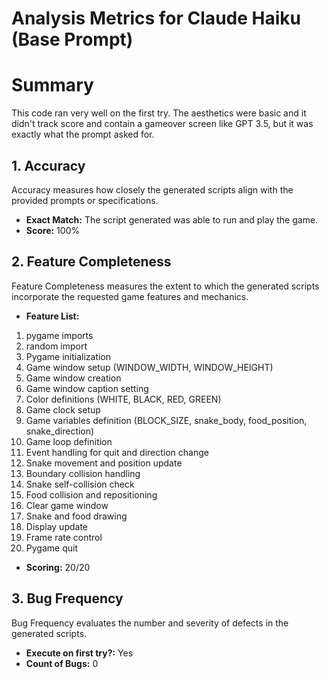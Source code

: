 # Analysis Metrics for Claude Haiku (Base Prompt)

# Summary
This code ran very well on the first try. The aesthetics were basic and it didn't track score and contain a gameover screen like GPT 3.5, but it was exactly what the prompt asked for.

## 1. Accuracy

Accuracy measures how closely the generated scripts align with the provided prompts or specifications.

- **Exact Match:** The script generated was able to run and play the game.
- **Score:** 100%

## 2. Feature Completeness

Feature Completeness measures the extent to which the generated scripts incorporate the requested game features and mechanics.

- **Feature List:** 
1. pygame imports
2. random import
3. Pygame initialization
4. Game window setup (WINDOW_WIDTH, WINDOW_HEIGHT)
5. Game window creation
6. Game window caption setting
7. Color definitions (WHITE, BLACK, RED, GREEN)
8. Game clock setup
9. Game variables definition (BLOCK_SIZE, snake_body, food_position, snake_direction)
10. Game loop definition
11. Event handling for quit and direction change
12. Snake movement and position update
13. Boundary collision handling
14. Snake self-collision check
15. Food collision and repositioning
16. Clear game window
17. Snake and food drawing
18. Display update
19. Frame rate control
20. Pygame quit

- **Scoring:** 20/20

## 3. Bug Frequency

Bug Frequency evaluates the number and severity of defects in the generated scripts.

- **Execute on first try?:** Yes
- **Count of Bugs:** 0




